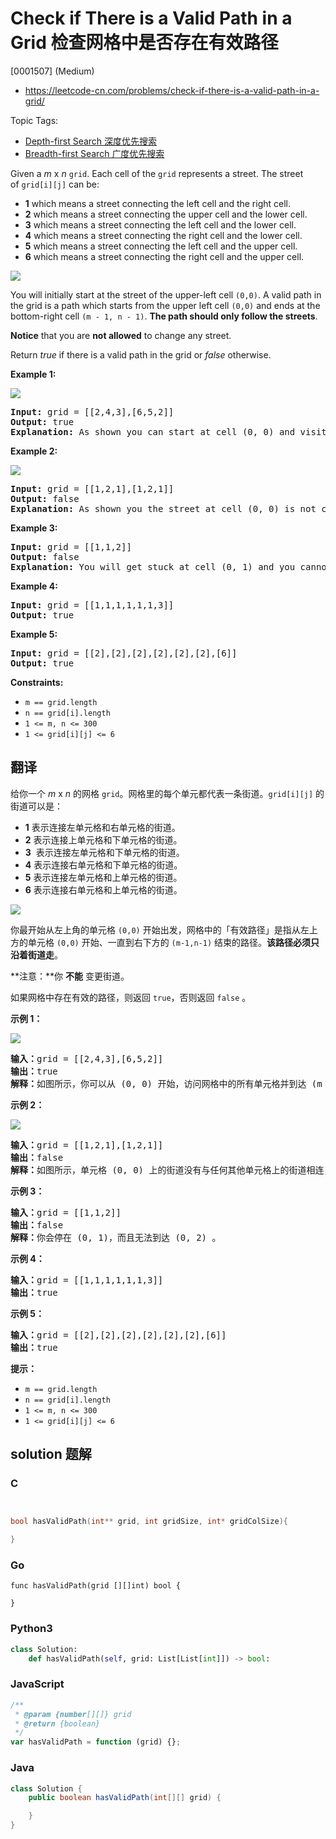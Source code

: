 # Check if There is a Valid Path in a Grid 检查网格中是否存在有效路径

[0001507] (Medium)

- https://leetcode-cn.com/problems/check-if-there-is-a-valid-path-in-a-grid/

Topic Tags:

- [Depth-first Search 深度优先搜索](https://leetcode-cn.com/tag/depth-first-search/)
- [Breadth-first Search 广度优先搜索](https://leetcode-cn.com/tag/breadth-first-search/)

Given a _m_ x _n_ `grid`. Each cell of the `grid` represents a street. The street of `grid[i][j]` can be:

- **1** which means a street connecting the left cell and the right cell.
- **2** which means a street connecting the upper cell and the lower cell.
- **3** which means a street connecting the left cell and the lower cell.
- **4** which means a street connecting the right cell and the lower cell.
- **5** which means a street connecting the left cell and the upper cell.
- **6** which means a street connecting the right cell and the upper cell.

![](https://assets.leetcode.com/uploads/2020/03/05/main.png)

You will initially start at the street of the upper-left cell `(0,0)`. A valid path in the grid is a path which starts from the upper left cell `(0,0)` and ends at the bottom-right cell `(m - 1, n - 1)`. **The path should only follow the streets**.

**Notice** that you are **not allowed** to change any street.

Return *true* if there is a valid path in the grid or _false_ otherwise.

**Example 1:**

![](https://assets.leetcode.com/uploads/2020/03/05/e1.png)

<pre><strong>Input:</strong> grid = [[2,4,3],[6,5,2]]
<strong>Output:</strong> true
<strong>Explanation:</strong> As shown you can start at cell (0, 0) and visit all the cells of the grid to reach (m - 1, n - 1).
</pre>

**Example 2:**

![](https://assets.leetcode.com/uploads/2020/03/05/e2.png)

<pre><strong>Input:</strong> grid = [[1,2,1],[1,2,1]]
<strong>Output:</strong> false
<strong>Explanation:</strong> As shown you the street at cell (0, 0) is not connected with any street of any other cell and you will get stuck at cell (0, 0)
</pre>

**Example 3:**

<pre><strong>Input:</strong> grid = [[1,1,2]]
<strong>Output:</strong> false
<strong>Explanation:</strong> You will get stuck at cell (0, 1) and you cannot reach cell (0, 2).
</pre>

**Example 4:**

<pre><strong>Input:</strong> grid = [[1,1,1,1,1,1,3]]
<strong>Output:</strong> true
</pre>

**Example 5:**

<pre><strong>Input:</strong> grid = [[2],[2],[2],[2],[2],[2],[6]]
<strong>Output:</strong> true
</pre>

**Constraints:**

- `m == grid.length`
- `n == grid[i].length`
- `1 <= m, n <= 300`
- `1 <= grid[i][j] <= 6`

## 翻译

给你一个 _m_ x _n_ 的网格 `grid`。网格里的每个单元都代表一条街道。`grid[i][j]` 的街道可以是：

- **1** 表示连接左单元格和右单元格的街道。
- **2** 表示连接上单元格和下单元格的街道。
- **3**  表示连接左单元格和下单元格的街道。
- **4** 表示连接右单元格和下单元格的街道。
- **5** 表示连接左单元格和上单元格的街道。
- **6** 表示连接右单元格和上单元格的街道。

![](https://assets.leetcode-cn.com/aliyun-lc-upload/uploads/2020/03/21/main.png)

你最开始从左上角的单元格 `(0,0)` 开始出发，网格中的「有效路径」是指从左上方的单元格 `(0,0)` 开始、一直到右下方的 `(m-1,n-1)` 结束的路径。**该路径必须只沿着街道走**。

**注意：**你 **不能** 变更街道。

如果网格中存在有效的路径，则返回 `true`，否则返回 `false` 。

**示例 1：**

![](https://assets.leetcode-cn.com/aliyun-lc-upload/uploads/2020/03/21/e1.png)

<pre><strong>输入：</strong>grid = [[2,4,3],[6,5,2]]
<strong>输出：</strong>true
<strong>解释：</strong>如图所示，你可以从 (0, 0) 开始，访问网格中的所有单元格并到达 (m - 1, n - 1) 。
</pre>

**示例 2：**

![](https://assets.leetcode-cn.com/aliyun-lc-upload/uploads/2020/03/21/e2.png)

<pre><strong>输入：</strong>grid = [[1,2,1],[1,2,1]]
<strong>输出：</strong>false
<strong>解释：</strong>如图所示，单元格 (0, 0) 上的街道没有与任何其他单元格上的街道相连，你只会停在 (0, 0) 处。
</pre>

**示例 3：**

<pre><strong>输入：</strong>grid = [[1,1,2]]
<strong>输出：</strong>false
<strong>解释：</strong>你会停在 (0, 1)，而且无法到达 (0, 2) 。
</pre>

**示例 4：**

<pre><strong>输入：</strong>grid = [[1,1,1,1,1,1,3]]
<strong>输出：</strong>true
</pre>

**示例 5：**

<pre><strong>输入：</strong>grid = [[2],[2],[2],[2],[2],[2],[6]]
<strong>输出：</strong>true
</pre>

**提示：**

- `m == grid.length`
- `n == grid[i].length`
- `1 <= m, n <= 300`
- `1 <= grid[i][j] <= 6`

## solution 题解

### C

```c


bool hasValidPath(int** grid, int gridSize, int* gridColSize){

}
```

### Go

```golang
func hasValidPath(grid [][]int) bool {

}
```

### Python3

```python
class Solution:
    def hasValidPath(self, grid: List[List[int]]) -> bool:
```

### JavaScript

```javascript
/**
 * @param {number[][]} grid
 * @return {boolean}
 */
var hasValidPath = function (grid) {};
```

### Java

```java
class Solution {
    public boolean hasValidPath(int[][] grid) {

    }
}
```

